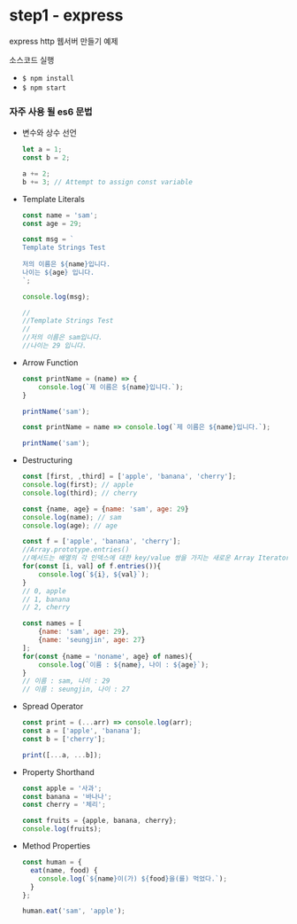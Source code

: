 # step1 - express

express http 웹서버 만들기 예제

소스코드 실행
  - `$ npm install`
  - `$ npm start`
  
### 자주 사용 될 es6 문법

* 변수와 상수 선언

  ```javascript
  let a = 1;
  const b = 2;

  a += 2;
  b += 3; // Attempt to assign const variable
  ```

* Template Literals

  ```javascript
  const name = 'sam';
  const age = 29;
  
  const msg = `
  Template Strings Test
      
  저의 이름은 ${name}입니다.
  나이는 ${age} 입니다.
  `;
  
  console.log(msg);
  
  //
  //Template Strings Test
  //    
  //저의 이름은 sam입니다.
  //나이는 29 입니다.
  ```
  
* Arrow Function

  ```javascript
  const printName = (name) => {
      console.log(`제 이름은 ${name}입니다.`);
  }

  printName('sam');
  ```
  
  ```javascript
  const printName = name => console.log(`제 이름은 ${name}입니다.`);
  
  printName('sam');
  ```
  
* Destructuring

  ```javascript
  const [first, ,third] = ['apple', 'banana', 'cherry'];
  console.log(first); // apple
  console.log(third); // cherry
  
  const {name, age} = {name: 'sam', age: 29}
  console.log(name); // sam
  console.log(age); // age
  
  const f = ['apple', 'banana', 'cherry'];
  //Array.prototype.entries() 
  //메서드는 배열의 각 인덱스에 대한 key/value 쌍을 가지는 새로운 Array Iterator 객체를 반환
  for(const [i, val] of f.entries()){
      console.log(`${i}, ${val}`);
  }
  // 0, apple
  // 1, banana
  // 2, cherry
  
  const names = [
      {name: 'sam', age: 29},
      {name: 'seungjin', age: 27}
  ];
  for(const {name = 'noname', age} of names){
      console.log(`이름 : ${name}, 나이 : ${age}`); 
  }
  // 이름 : sam, 나이 : 29
  // 이름 : seungjin, 나이 : 27
  ```
  
* Spread Operator

  ```javascript
  const print = (...arr) => console.log(arr);
  const a = ['apple', 'banana'];
  const b = ['cherry'];

  print([...a, ...b]);
  ```

* Property Shorthand

  ```javascript
  const apple = '사과';
  const banana = '바나나';
  const cherry = '체리';

  const fruits = {apple, banana, cherry};
  console.log(fruits);
  ```

* Method Properties

  ```javascript
  const human = {
    eat(name, food) {
      console.log(`${name}이(가) ${food}을(를) 먹었다.`);
    }
  };

  human.eat('sam', 'apple');
  ```